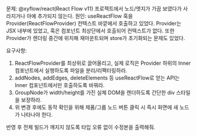 문제: @xyflow/react(React Flow v11) 프로젝트에서 노드/엣지가 가끔 보였다가 사라지거나 아예 추가되지 않는다.
원인: useReactFlow 훅을 Provider(ReactFlowProvider) 컨텍스트 바깥에서 호출하고 있었다. Provider는 JSX 내부에 있었고, 훅은 컴포넌트 최상단에서 호출되어 컨텍스트가 없다. 또한 Provider가 렌더링 중간에 위치해 재마운트되며 store가 초기화되는 문제도 있었다.

요구사항:
1) ReactFlowProvider를 최상위로 끌어올리고, 실제 로직은 Provider 하위의 Inner 컴포넌트에서 실행하도록 파일을 분리/리팩터링하라.
2) addNodes, addEdges, deleteElements 등 useReactFlow로 얻는 API는 Inner 컴포넌트에서만 호출하도록 바꿔라.
3) GroupNode가 width/height를 가진 실체 DOM을 렌더하도록 간단한 div 스타일을 보장하라.
4) 위 변경 후에도 동작 확인을 위해 제품/그룹 노드 버튼 클릭 시 즉시 화면에 새 노드가 나타나야 한다.

반영 후 전체 빌드가 깨지지 않도록 타입 오류 없이 수정본을 출력해줘.
